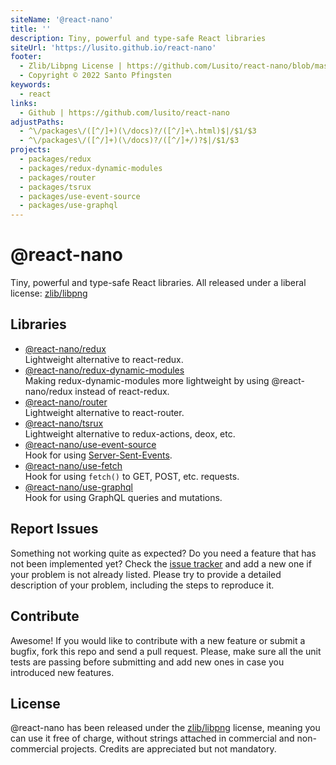 ```yaml
---
siteName: '@react-nano'
title: ''
description: Tiny, powerful and type-safe React libraries
siteUrl: 'https://lusito.github.io/react-nano'
footer:
  - Zlib/Libpng License | https://github.com/Lusito/react-nano/blob/master/LICENSE
  - Copyright © 2022 Santo Pfingsten
keywords:
  - react
links:
  - Github | https://github.com/lusito/react-nano
adjustPaths:
  - ^\/packages\/([^/]+)(\/docs)?/([^/]+\.html)$|/$1/$3
  - ^\/packages\/([^/]+)(\/docs)?/([^/]+/)?$|/$1/$3
projects:
  - packages/redux
  - packages/redux-dynamic-modules
  - packages/router
  - packages/tsrux
  - packages/use-event-source
  - packages/use-graphql
---
```


# @react-nano

Tiny, powerful and type-safe React libraries. All released under a liberal license: [zlib/libpng](https://github.com/Lusito/react-nano/blob/master/LICENSE)

## Libraries

- [@react-nano/redux](packages/redux/docs/README.md)\
Lightweight alternative to react-redux.
- [@react-nano/redux-dynamic-modules](packages/redux-dynamic-modules/docs/README.md)\
Making redux-dynamic-modules more lightweight by using @react-nano/redux instead of react-redux.
- [@react-nano/router](packages/router/docs/README.md)\
Lightweight alternative to react-router.
- [@react-nano/tsrux](packages/tsrux/docs/README.md)\
Lightweight alternative to redux-actions, deox, etc.
- [@react-nano/use-event-source](packages/use-event-source/docs/README.md)\
Hook for using [Server-Sent-Events](https://developer.mozilla.org/en-US/packages/Web/docs/API/Server-sent_events).
- [@react-nano/use-fetch](packages/use-fetch/docs/README.md)\
Hook for using `fetch()` to GET, POST, etc. requests.
- [@react-nano/use-graphql](packages/use-graphql/docs/README.md)\
Hook for using GraphQL queries and mutations.

## Report Issues

Something not working quite as expected? Do you need a feature that has not been implemented yet? Check the [issue tracker](https://github.com/Lusito/react-nano/issues) and add a new one if your problem is not already listed. Please try to provide a detailed description of your problem, including the steps to reproduce it.

## Contribute

Awesome! If you would like to contribute with a new feature or submit a bugfix, fork this repo and send a pull request. Please, make sure all the unit tests are passing before submitting and add new ones in case you introduced new features.

## License

@react-nano has been released under the [zlib/libpng](https://github.com/Lusito/react-nano/blob/master/LICENSE) license, meaning you
can use it free of charge, without strings attached in commercial and non-commercial projects. Credits are appreciated but not mandatory.
